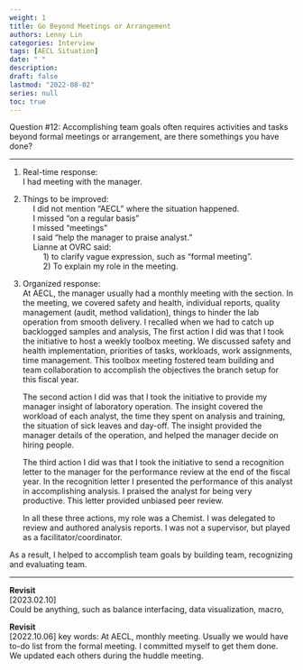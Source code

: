 ```yaml
---
weight: 1
title: Go Beyond Meetings or Arrangement
authors: Lenny Lin
categories: Interview
tags: [AECL Situation]
date: " "
description: 
draft: false
lastmod: "2022-08-02"
series: null
toc: true
---
```


Question #12: Accomplishing team goals often requires activities and tasks beyond formal meetings or arrangement, are there somethings you have done?

<!--more-->
---

1. Real-time response:  
I had meeting with the manager.  
	 
2. Things to be improved:  
&emsp; 	I did not mention “AECL” where the situation happened.  
&emsp; 	I missed “on a regular basis”  
&emsp; 	I missed “meetings”  
&emsp; 	I said “help the manager to praise analyst.”  
&emsp; 	Lianne at OVRC said:   
&emsp; &emsp; 1) to clarify vague expression, such as “formal meeting”.  
&emsp; &emsp; 2) To explain my role in the meeting.   
	 
3. Organized response:  
	At AECL, the manager usually had a monthly meeting with the section. In the meeting, we covered safety and health, individual reports, quality management (audit, method validation), things to hinder the lab operation from smooth delivery.  I recalled when we had to catch up backlogged samples and analysis, The first action I did was that I took the initiative to host a weekly toolbox meeting. We discussed safety and health implementation, priorities of tasks, workloads, work assignments, time management.  This toolbox meeting fostered team building and team collaboration to accomplish the objectives the branch setup for this fiscal year.  
	 
	The second action I did was that I took the initiative to provide my manager insight of laboratory operation.  The insight covered the workload of each analyst, the time they spent on analysis and training, the situation of sick leaves and day-off.  The insight provided the manager details of the operation, and helped the manager decide on hiring people.  
	 
	The third action I did was that I took the initiative to send a recognition letter to the manager for the performance review at the end of the fiscal year.  In the recognition letter I presented the performance of this analyst in accomplishing analysis.  I praised the analyst for being very productive.  This letter provided unbiased peer review.  
	 
	In all these three actions, my role was a Chemist. I was delegated to review and authored analysis reports. I was not a supervisor, but played as a facilitator/coordinator.  
	 
As a result, I helped to accomplish team goals by building team, recognizing and evaluating team.  


---
**Revisit**  
[2023.02.10]  
Could be anything, such as balance interfacing, data visualization, macro, 


**Revisit**  
[2022.10.06] 
key words: At AECL, monthly meeting. Usually we would have to-do list from the formal meeting.  I committed myself to get them done.  
We updated each others during the huddle meeting.  
